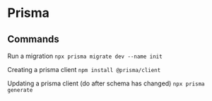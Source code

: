 # Prisma    

## Commands

Run a migration
`npx prisma migrate dev --name init`

Creating a prisma client
`npm install @prisma/client`

Updating a prisma client (do after schema has changed)
`npx prisma generate`